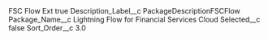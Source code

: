 <?xml version="1.0" encoding="UTF-8"?>
<CustomMetadata xmlns="http://soap.sforce.com/2006/04/metadata" xmlns:xsi="http://www.w3.org/2001/XMLSchema-instance" xmlns:xsd="http://www.w3.org/2001/XMLSchema">
    <label>FSC Flow Ext</label>
    <protected>true</protected>
    <values>
        <field>Description_Label__c</field>
        <value xsi:type="xsd:string">PackageDescriptionFSCFlow</value>
    </values>
    <values>
        <field>Package_Name__c</field>
        <value xsi:type="xsd:string">Lightning Flow for Financial Services Cloud</value>
    </values>
    <values>
        <field>Selected__c</field>
        <value xsi:type="xsd:boolean">false</value>
    </values>
    <values>
        <field>Sort_Order__c</field>
        <value xsi:type="xsd:double">3.0</value>
    </values>
</CustomMetadata>

